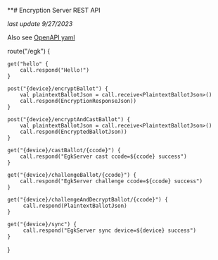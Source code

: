 **# Encryption Server REST API

_last update 9/27/2023_

Also see [OpenAPI yaml](../encryptserver/src/main/resources/openapi/documentation.yaml)

route("/egk") {

    get("hello" {
        call.respond("Hello!")
    }

    post("{device}/encryptBallot") {
        val plaintextBallotJson = call.receive<PlaintextBallotJson>()
        call.respond(EncryptionResponseJson))
    }

    post("{device}/encryptAndCastBallot") {
        val plaintextBallotJson = call.receive<PlaintextBallotJson>()
        call.respond(EncryptedBallotJson))
    }

    get("{device}/castBallot/{ccode}") {
        call.respond("EgkServer cast ccode=${ccode} success")
    }
    
    get("{device}/challengeBallot/{ccode}") {
        call.respond("EgkServer challenge ccode=${ccode} success")
    }
    
    get("{device}/challengeAndDecryptBallot/{ccode}") {
         call.respond(PlaintextBallotJson)
    }  
    
    get("{device}/sync") {
         call.respond("EgkServer sync device=${device} success")
    }
}